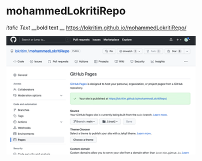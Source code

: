 # mohammedLokritiRepo

_italic Text_
__bold text __
https://lokritim.github.io/mohammedLokritiRepo/

![Screenshot](./images/screenshot.png)


